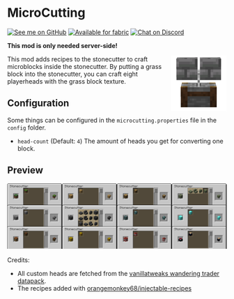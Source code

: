 # MicroCutting

[<img alt="See me on GitHub" height="56" src="https://cdn.jsdelivr.net/npm/@intergrav/devins-badges@2.8.0/assets/cozy/social/github-singular_vector.svg">](https://github.com/replaceitem)
[<img alt="Available for fabric" height="56" src="https://cdn.jsdelivr.net/npm/@intergrav/devins-badges@2.8.0/assets/cozy/supported/fabric_vector.svg">](https://fabricmc.net/)
[<img alt="Chat on Discord" height="56" src="https://cdn.jsdelivr.net/npm/@intergrav/devins-badges@2.8.0/assets/cozy/social/discord-singular_vector.svg">](https://discord.gg/etTDQAVSgt)

**This mod is only needed server-side!**

<img src="https://raw.githubusercontent.com/replaceitem/micro-cutting/master/logo.png" align="right" width="128px"/>

This mod adds recipes to the stonecutter to craft microblocks inside the stonecutter.
By putting a grass block into the stonecutter, you can craft eight playerheads with the grass block texture.

## Configuration

Some things can be configured in the `microcutting.properties` file in the `config` folder.

* `head-count` (Default: `4`) The amount of heads you get for converting one block.

## Preview

<img src="https://raw.githubusercontent.com/replaceitem/micro-cutting/master/preview.png"/>


Credits:
* All custom heads are fetched from the [vanillatweaks wandering trader datapack](https://vanillatweaks.net/picker/datapacks/).
* The recipes added with [orangemonkey68/injectable-recipes](https://github.com/orangemonkey68/injectable-recipes)
